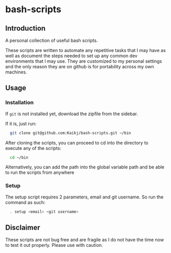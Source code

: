 bash-scripts
============

## Introduction

A personal collection of useful bash scripts.

These scripts are written to automate any repetitive tasks that I may have as well as document the steps needed to set up any common dev environments that I may use. They are customized to my personal settings and the only reason they are on github is for portability across my own machines.

## Usage

### Installation

If `git` is not installed yet, download the zipfile from the sidebar.

If it is, just run:

```bash
  git clone git@github.com:Kaikj/bash-scripts.git ~/bin
```
  
After cloning the scripts, you can proceed to cd into the directory to execute any of the scripts:

```bash
  cd ~/bin
```

Alternatively, you can add the path into the global variable path and be able to run the scripts from anywhere

### Setup

The setup script requires 2 parameters, email and git username. So run the command as such:

```bash
  . setup <email> <git username>
```

## Disclaimer
These scripts are not bug free and are fragile as I do not have the time now to test it out properly. Please use with caution.

